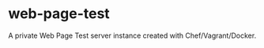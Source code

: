 web-page-test
=============

A private Web Page Test server instance created with Chef/Vagrant/Docker.
